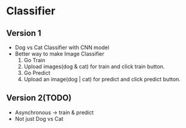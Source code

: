 # Classifier

## Version 1
- Dog vs Cat Classifier with CNN model
- Better way to make Image Classifier
    1. Go Train
    2. Upload images(dog & cat) for train and click train button.
    3. Go Predict
    4. Upload an image(dog | cat) for predict and click predict button.


## Version 2(TODO)
- Asynchronous -> train & predict
- Not just Dog vs Cat